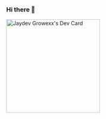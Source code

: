 ### Hi there 👋

<!--
**jaydev-growexxer/jaydev-growexxer** is a ✨ _special_ ✨ repository because its `README.md` (this file) appears on your GitHub profile.

Here are some ideas to get you started:

- 🔭 I’m currently working on ...
- 🌱 I’m currently learning ...
- 👯 I’m looking to collaborate on ...
- 🤔 I’m looking for help with ...
- 💬 Ask me about ...
- 📫 How to reach me: ...
- 😄 Pronouns: ...
- ⚡ Fun fact: ...
-->

<a href="https://app.daily.dev/jaygrowexxer"><img src="https://api.daily.dev/devcards/6d51dc07f21f4a379ea14add68f38b26.png?r=agt" width="250" alt="Jaydev Growexx's Dev Card"/></a>
<!-- <a href="https://app.daily.dev/DailyDevTips"><img src="https://github.com/jaydev-growexxer/jaydev-growexxer/blob/master/devcard.svg" width="250" alt="Jaydev Growexxer Dev Card"/></a> -->
